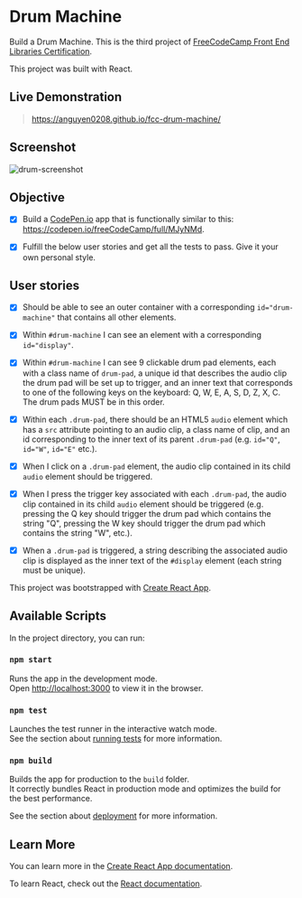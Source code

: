 # Drum Machine

Build a Drum Machine. This is the third project of [FreeCodeCamp Front End Libraries Certification](https://learn.freecodecamp.org/front-end-libraries/front-end-libraries-projects/build-a-drum-machine/).

This project was built with React.

## Live Demonstration

> <https://anguyen0208.github.io/fcc-drum-machine/>

## Screenshot

![drum-screenshot](https://github.com/anguyen0208/Project-Screenshots/blob/master/FCC-Drum-Machine.png)

## Objective

- [x] Build a [CodePen.io](https://codepen.io) app that is functionally similar to this: <https://codepen.io/freeCodeCamp/full/MJyNMd>.

- [x] Fulfill the below user stories and get all the tests to pass. Give it your own personal style. 

## User stories

- [x] Should be able to see an outer container with a corresponding `id="drum-machine"` that contains all other elements.

- [x] Within `#drum-machine` I can see an element with a corresponding `id="display"`.
- [x] Within `#drum-machine` I can see 9 clickable drum pad elements, each with a class name of `drum-pad`, a unique id that describes the audio clip the drum pad will be set up to trigger, and an inner text that corresponds to one of the following keys on the keyboard: Q, W, E, A, S, D, Z, X, C. The drum pads MUST be in this order.
- [x] Within each `.drum-pad`, there should be an HTML5 `audio` element which has a `src` attribute pointing to an audio clip, a class name of clip, and an id corresponding to the inner text of its parent `.drum-pad` (e.g. `id="Q"`, `id="W"`, `id="E"` etc.).
- [x] When I click on a `.drum-pad` element, the audio clip contained in its child `audio` element should be triggered.
- [x] When I press the trigger key associated with each `.drum-pad`, the audio clip contained in its child `audio` element should be triggered (e.g. pressing the Q key should trigger the drum pad which contains the string "Q", pressing the W key should trigger the drum pad which contains the string "W", etc.).
- [x] When a `.drum-pad` is triggered, a string describing the associated audio clip is displayed as the inner text of the `#display` element (each string must be unique).

This project was bootstrapped with [Create React App](https://github.com/facebook/create-react-app).

## Available Scripts

In the project directory, you can run:

### `npm start`
Runs the app in the development mode.<br>
Open [http://localhost:3000](http://localhost:3000) to view it in the browser.

### `npm test`
Launches the test runner in the interactive watch mode.<br>
See the section about [running tests](https://facebook.github.io/create-react-app/docs/running-tests) for more information.

### `npm build`
Builds the app for production to the `build` folder.<br>
It correctly bundles React in production mode and optimizes the build for the best performance.

See the section about [deployment](https://facebook.github.io/create-react-app/docs/deployment) for more information.

## Learn More

You can learn more in the [Create React App documentation](https://facebook.github.io/create-react-app/docs/getting-started).

To learn React, check out the [React documentation](https://reactjs.org/).
